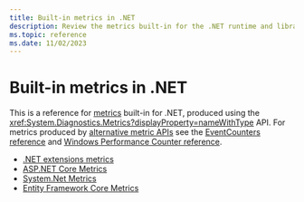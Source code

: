 ```yaml
---
title: Built-in metrics in .NET
description: Review the metrics built-in for the .NET runtime and libraries.
ms.topic: reference
ms.date: 11/02/2023
---
```


# Built-in metrics in .NET

This is a reference for [metrics](metrics.md) built-in for .NET, produced using the
<xref:System.Diagnostics.Metrics?displayProperty=nameWithType> API. For metrics produced by [alternative metric APIs](compare-metric-apis.md)
see the [EventCounters reference](available-counters.md) and [Windows Performance Counter reference](../../framework/debug-trace-profile/performance-counters.md).

- [.NET extensions metrics](built-in-metrics-diagnostics.md)
- [ASP.NET Core Metrics](built-in-metrics-aspnetcore.md)
- [System.Net Metrics](built-in-metrics-system-net.md)
- [Entity Framework Core Metrics](/ef/core/logging-events-diagnostics/metrics)
